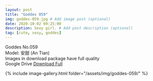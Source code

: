 ```yaml
---
layout: post
title: "Goddes 059"
img: goddes-059.jpg # Add image post (optional)
date: 2020-10-02 09:25:00
description: Sexy girl. # Add post description (optional)
tag: [cute, sexy, goddes]
---
```

Goddes No.059  
Model: 安甜 (An Tian)                       
Images in download package have full quality                    
Google Drive [Download Full](http://gestyy.com/eeMEOt)

{% include image-gallery.html folder="/assets/img/goddes-059/" %}
